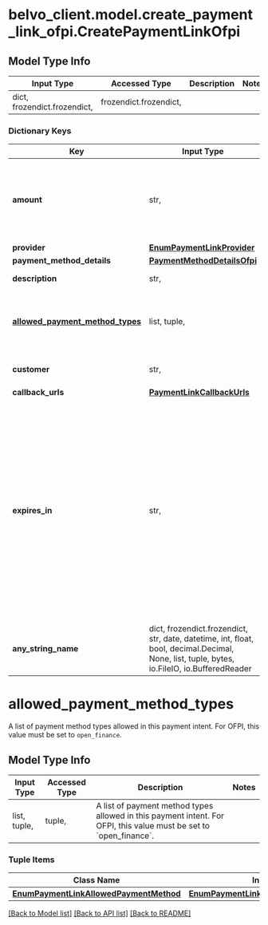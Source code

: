 # belvo_client.model.create_payment_link_ofpi.CreatePaymentLinkOfpi

## Model Type Info
Input Type | Accessed Type | Description | Notes
------------ | ------------- | ------------- | -------------
dict, frozendict.frozendict,  | frozendict.frozendict,  |  | 

### Dictionary Keys
Key | Input Type | Accessed Type | Description | Notes
------------ | ------------- | ------------- | ------------- | -------------
**amount** | str,  | str,  | Amount to be paid by your customer.    For OFPI, you can send through numbers with up to two decimal points, separated by a &#x60;.&#x60; period. For example: &#x60;\&quot;2853.78\&quot;&#x60;  | 
**provider** | [**EnumPaymentLinkProvider**](EnumPaymentLinkProvider.md) | [**EnumPaymentLinkProvider**](EnumPaymentLinkProvider.md) |  | 
**payment_method_details** | [**PaymentMethodDetailsOfpi**](PaymentMethodDetailsOfpi.md) | [**PaymentMethodDetailsOfpi**](PaymentMethodDetailsOfpi.md) |  | 
**description** | str,  | str,  | The description of the payment.  | 
**[allowed_payment_method_types](#allowed_payment_method_types)** | list, tuple,  | tuple,  | A list of payment method types allowed in this payment intent. For OFPI, this value must be set to &#x60;open_finance&#x60;. | 
**customer** | str,  | str,  | Belvo&#x27;s unique ID to reference the customer.  | 
**callback_urls** | [**PaymentLinkCallbackUrls**](PaymentLinkCallbackUrls.md) | [**PaymentLinkCallbackUrls**](PaymentLinkCallbackUrls.md) |  | [optional] 
**expires_in** | str,  | str,  | The payment link expiration time. It allows the following formats to be sent through:    - whole number + &#x60;m&#x60; for x amount of minutes. For example: &#x60;15m&#x60; for 15 minutes.   - whole number + &#x60;h&#x60; for x amount of hours. For example: &#x60;12h&#x60; for 12 hours.   - whole number + &#x60;d&#x60; for x amount of days. For example: &#x60;30d&#x60; for 30 days.    ℹ️ The minimum expiration time allowed for a payment link is &#x60;1m&#x60; (1 minute) and the maximum is &#x60;90d&#x60; (90 days). | [optional] if omitted the server will use the default value of "7d"
**any_string_name** | dict, frozendict.frozendict, str, date, datetime, int, float, bool, decimal.Decimal, None, list, tuple, bytes, io.FileIO, io.BufferedReader | frozendict.frozendict, str, BoolClass, decimal.Decimal, NoneClass, tuple, bytes, FileIO | any string name can be used but the value must be the correct type | [optional]

# allowed_payment_method_types

A list of payment method types allowed in this payment intent. For OFPI, this value must be set to `open_finance`.

## Model Type Info
Input Type | Accessed Type | Description | Notes
------------ | ------------- | ------------- | -------------
list, tuple,  | tuple,  | A list of payment method types allowed in this payment intent. For OFPI, this value must be set to &#x60;open_finance&#x60;. | 

### Tuple Items
Class Name | Input Type | Accessed Type | Description | Notes
------------- | ------------- | ------------- | ------------- | -------------
[**EnumPaymentLinkAllowedPaymentMethod**](EnumPaymentLinkAllowedPaymentMethod.md) | [**EnumPaymentLinkAllowedPaymentMethod**](EnumPaymentLinkAllowedPaymentMethod.md) | [**EnumPaymentLinkAllowedPaymentMethod**](EnumPaymentLinkAllowedPaymentMethod.md) |  | 

[[Back to Model list]](../../README.md#documentation-for-models) [[Back to API list]](../../README.md#documentation-for-api-endpoints) [[Back to README]](../../README.md)


